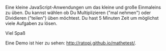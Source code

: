 Eine kleine JavaScript-Anwendungen um das kleine und große Einmaleins zu üben.
Du kannst wählen ob Du Multiplizieren ("mal nehmen") oder Dividieren ("teilen")
üben möchtest.
Du hast 5 Minuten Zeit um möglichst viele Aufgaben zu lösen.

Viel Spaß

Eine Demo ist hier zu sehen: http://ratopi.github.io/mathetest/.
